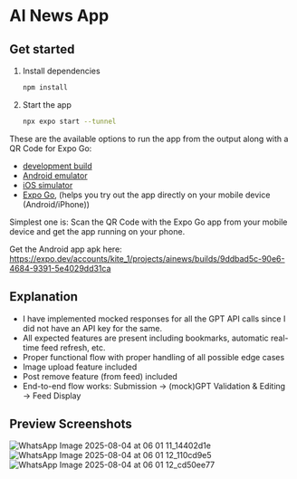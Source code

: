 # AI News App


## Get started

1. Install dependencies

   ```bash
   npm install
   ```

2. Start the app

   ```bash
   npx expo start --tunnel
   ```

These are the available options to run the app from the output along with a QR Code for Expo Go:
- [development build](https://docs.expo.dev/develop/development-builds/introduction/)
- [Android emulator](https://docs.expo.dev/workflow/android-studio-emulator/)
- [iOS simulator](https://docs.expo.dev/workflow/ios-simulator/)
- [Expo Go](https://expo.dev/go), (helps you try out the app directly on your mobile device (Android/iPhone))

Simplest one is:
Scan the QR Code with the Expo Go app from your mobile device and get the app running on your phone.

Get the Android app apk here: https://expo.dev/accounts/kite_1/projects/ainews/builds/9ddbad5c-90e6-4684-9391-5e4029dd31ca


## Explanation
- I have implemented mocked responses for all the GPT API calls since I did not have an API key for the same.
- All expected features are present including bookmarks, automatic real-time feed refresh, etc.
- Proper functional flow with proper handling of all possible edge cases
- Image upload feature included
- Post remove feature (from feed) included
- End-to-end flow works: Submission → (mock)GPT Validation & Editing → Feed Display

## Preview Screenshots
![WhatsApp Image 2025-08-04 at 06 01 11_14402d1e](https://github.com/user-attachments/assets/7a849a9c-a699-42c8-88f6-1a98d327ce2e)
![WhatsApp Image 2025-08-04 at 06 01 12_110cd9e5](https://github.com/user-attachments/assets/30147c78-f509-458b-8753-135ea23176af)
![WhatsApp Image 2025-08-04 at 06 01 12_cd50ee77](https://github.com/user-attachments/assets/73b554bd-cc20-462b-b398-e0ee1eabe667)
